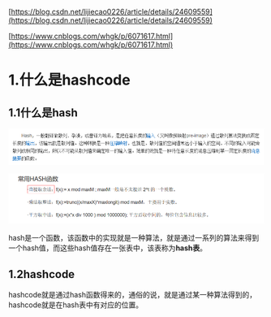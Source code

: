 [https://blog.csdn.net/lijiecao0226/article/details/24609559](https://blog.csdn.net/lijiecao0226/article/details/24609559)

[https://www.cnblogs.com/whgk/p/6071617.html](https://www.cnblogs.com/whgk/p/6071617.html)

# 1.什么是hashcode

## 1.1什么是hash

![image-20200731170856334](零散知识点.assets/image-20200731170856334.png)



![img](零散知识点.assets/874710-20161116202950092-1019467368.png)

hash是一个函数，该函数中的实现就是一种算法，就是通过一系列的算法来得到一个hash值，而这些hash值存在一张表中，该表称为**hash表**。

## 1.2hashcode

hashcode就是通过hash函数得来的，通俗的说，就是通过某一种算法得到的，hashcode就是在hash表中有对应的位置。